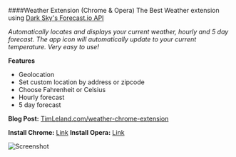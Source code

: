 ####Weather Extension (Chrome & Opera)
The Best Weather extension using [Dark Sky's Forecast.io API](https://developer.forecast.io/)

*Automatically locates and displays your current weather, hourly and 5 day forecast. The app icon will automatically update to your current temperature. Very easy to use!*

**Features**
 * Geolocation
 * Set custom location by address or zipcode
 * Choose Fahrenheit or Celsius
 * Hourly forecast 
 * 5 day forecast

**Blog Post:** [TimLeland.com/weather-chrome-extension](http://timleland.com/weather-chrome-extension/)

**Install Chrome:** [Link](https://chrome.google.com/webstore/detail/weather/iolcbmjhmpdheggkocibajddahbeiglb)
**Install Opera:** [Link](https://addons.opera.com/en/extensions/details/weather-2/?display=en)

![Screenshot](https://lh3.googleusercontent.com/KaaSDZKkbbxdgI8FhKGo0Wlh8pTI29cpKVWV2JX36B8mKvAg5Xox9WCx6lmfRmn2k4KsEekrgw=s1280-h800-e365-rw)
